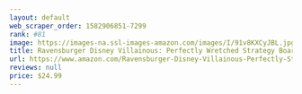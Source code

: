 ```yaml
---
layout: default 
﻿web_scraper_order: 1582906851-7299
rank: #81
image: https://images-na.ssl-images-amazon.com/images/I/91v8KXCyJBL.jpg
title: Ravensburger Disney Villainous: Perfectly Wretched Strategy Board Game for Age 10 & Up - Stand-Alone & Expansion to The 2019 Toty…
url: https://www.amazon.com/Ravensburger-Disney-Villainous-Perfectly-Stand-Alone/dp/B083XMTCKP/ref=zg_mw_toys-and-games_81?_encoding=UTF8&psc=1&refRID=R42GPHP3YME7595BC2RQ
reviews: null
price: $24.99 
---
```

